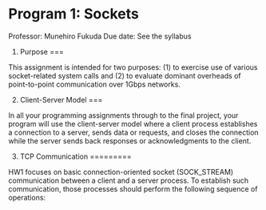 
Program 1: Sockets
======================
Professor: Munehiro Fukuda
Due date: See the syllabus

1. Purpose
===

This assignment is intended for two purposes: (1) to exercise use of various socket-related system calls and (2) to evaluate dominant overheads of point-to-point communication over 1Gbps networks.

2. Client-Server Model
===

In all your programming assignments through to the final project, your program will use the client-server model where a client process establishes a connection to a server, sends data or requests, and closes the connection while the server sends back responses or acknowledgments to the client.

3. TCP Communication
=========

HW1 focuses on basic connection-oriented socket (SOCK_STREAM) communication between a client and a server process. To establish such communication, those processes should perform the following sequence of operations:
